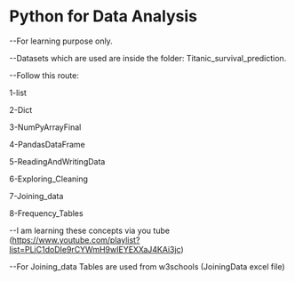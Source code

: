 # Python for Data Analysis
--For learning purpose only.

--Datasets which are used are inside the folder: Titanic_survival_prediction.

--Follow this route:

1-list

2-Dict

3-NumPyArrayFinal

4-PandasDataFrame

5-ReadingAndWritingData

6-Exploring_Cleaning

7-Joining_data

8-Frequency_Tables

--I am learning these concepts via you tube (https://www.youtube.com/playlist?list=PLiC1doDIe9rCYWmH9wIEYEXXaJ4KAi3jc)

--For Joining_data Tables are used from w3schools (JoiningData excel file)

